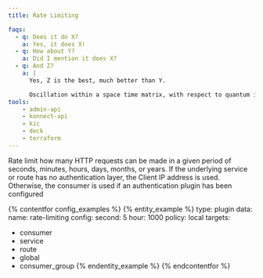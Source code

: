 ```yaml
---
title: Rate Limiting

faqs:
  - q: Does it do X?
    a: Yes, it does X!
  - q: How about Y?
    a: Did I mention it does X?
  - q: And Z?
    a: |
      Yes, Z is the best, much better than Y.

      Oscillation within a space time matrix, with respect to quantum intersection matrices, interwoven on a molecular level with geodesic lattice structures to elicit a persistent linkage between subordinate levels of abstraction.
tools:
    - admin-api
    - konnect-api
    - kic
    - deck
    - terraform
---
```


Rate limit how many HTTP requests can be made in a given period of seconds, minutes, hours, days,
months, or years. If the underlying service or route has no authentication layer, the Client IP address is
used. Otherwise, the consumer is used if an authentication plugin has been configured


{% contentfor config_examples %}
{% entity_example %}
type: plugin
data:
  name: rate-limiting
  config:
    second: 5
    hour: 1000
    policy: local
targets:
  - consumer
  - service
  - route
  - global
  - consumer_group
{% endentity_example %}
{% endcontentfor %}

